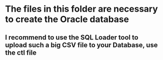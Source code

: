 # The files in this folder are necessary to create the Oracle database
## I recommend to use the SQL Loader tool to upload such a big CSV file to your Database, use the ctl file
